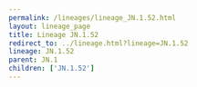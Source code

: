 ```yaml
---
permalink: /lineages/lineage_JN.1.52.html
layout: lineage_page
title: Lineage JN.1.52
redirect_to: ../lineage.html?lineage=JN.1.52
lineage: JN.1.52
parent: JN.1
children: ['JN.1.52']
---
```

